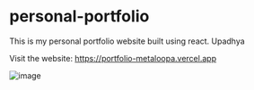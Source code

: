 # personal-portfolio

This is my personal portfolio website built using react.
Upadhya

Visit the website: https://portfolio-metaloopa.vercel.app

![image](https://user-images.githubusercontent.com/70171925/170053429-e124179c-3773-4456-abc0-47b8c9235988.png)
